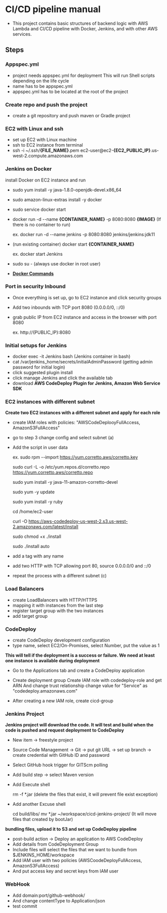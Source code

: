 # CI/CD pipeline manual

- This project contains basic structures of backend logic with AWS Lambda and CI/CD pipeline with Docker, Jenkins, and with other AWS services.

## Steps

### Appspec.yml

- project needs appspec.yml for deployment 
  This will run Shell scripts depending on the life cycle
- name has to be appspec.yml
- appspec.yml has to be located at the root of the project
    
### Create repo and push the project

- create a git repository and push maven or Gradle project 

### EC2 with Linux and ssh

- set up EC2 with Linux machine 
- ssh to EC2 instance from terminal 
- ssh -i ~/.ssh/**{FILE_NAME}**.pem ec2-user@ec2-**{EC2_PUBLIC_IP}**.us-west-2.compute.amazonaws.com

### Jenkins on Docker 

install Docker on EC2 instance and run

- sudo yum install -y java-1.8.0-openjdk-devel.x86_64
- sudo amazon-linux-extras install -y docker
- sudo service docker start
- docker run -d --name **{CONTAINER_NAME}** -p 8080:8080 **{IMAGE}** (If there is no container to run) 
    
   ex. docker run -d --name jenkins -p 8080:8080 jenkins/jenkins:jdk11
- (run existing container) docker start **{CONTAINER_NAME}**
   
   ex. docker start Jenkins
    
- sudo su - (always use docker in root user)

- **[Docker Commands](https://docs.docker.com/engine/reference/commandline/cli/)**

### Port in security Inbound

- Once everything is set up, go to EC2 instance and click security groups
- Add two inbounds with TCP port 8080 (0.0.0.0/0, ::/0)
- grab public IP from EC2 instance and access in the browser with port 8080 
  
  ex. http://{PUBLIC_IP}:8080

### Initial setups for Jenkins

- docker exec -it Jenkins bash (Jenkins container in bash)
- cat /var/jenkins_home/secrets/initialAdminPassword (getting admin password for initial login)
- click suggested plugin install
- click manage Jenkins and click the available tab
- download **AWS CodeDeploy Plugin for Jenkins, Amazon Web Service SDK**
 
### EC2 instances with different subnet

**Create two EC2 instances with a different subnet and apply for each role**
- create IAM roles with policies: "AWSCodeDeplooyFullAccess, AmazonS3FullAccess" 
- go to step 3 change config and select subnet (a)

- Add the script in user data
  
  ex. 
  sudo rpm --import https://yum.corretto.aws/corretto.key
  
  sudo curl -L -o /etc/yum.repos.d/corretto.repo https://yum.corretto.aws/corretto.repo
  
  sudo yum install -y java-11-amazon-corretto-devel
  
  sudo yum -y update
  
  sudo yum install -y ruby
  
  cd /home/ec2-user
  
  curl -O https://aws-codedeploy-us-west-2.s3.us-west-2.amazonaws.com/latest/install
  
  sudo chmod +x ./install
  
  sudo ./install auto

- add a tag with any name
- add two HTTP with TCP allowing port 80, source 0.0.0.0/0 and ::/0
- repeat the process with a different subnet (c)

### Load Balancers

- create LoadBalancers with HTTP/HTTPS
- mapping it with instances from the last step
- register target group with the two instances
- add target group 

### CodeDeploy

- create CodeDeploy development configuration 
- type name, select EC2/On-Promises, select Number, put the value as 1

**This will tell if the deployment is a success or failure. We need at least one instance is available during deployment**

- Go to the Applications tab and create a CodeDeploy application
- Create deployment group
  Create IAM role with codedeploy-role and get ARN
  And change trust relationship
    change value for "Service" as "codedeploy.amazonaws.com" 

- After creating a new IAM role, create cicd-group

### Jenkins Project

**Jenkins project will download the code. It will test and build when the code is pushed and request deployment to CodeDeploy**

- New item -> freestyle project
- Source Code Management -> Git -> put git URL -> set up branch -> create credential with GitHub ID and password
- Select GitHub hook trigger for GITScm polling
- Add build step -> select Maven version

- Add Execute shell

  rm -f *.jar (delete the files that exist, it will prevent file exist exception)
  
- Add another Excuse shell
  
  cd build/libs/
  mv *.jar ~/workspace/cicd-jenkins-project/
  (It will move files that created by bootJar)
  
**bundling files, upload it to S3 and set up CodeDeploy pipeline**

- post-build action -> Deploy an application to AWS CodeDeploy
- Add details from CodeDeployment Group
- Include files will select the files that we want to bundle from $JENKINS_HOME/workspace
- Add IAM user with two policies (AWSCoodeDeployFullAccess, AmazonS3FullAccess)
- And put access key and secret keys from IAM user 

### WebHook

- Add domain:port/github-webhook/
- And change contentType to Application/json
- test commit

